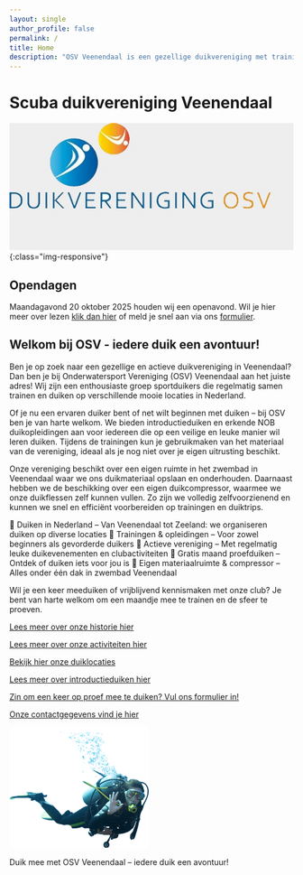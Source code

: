 ```yaml
---
layout: single
author_profile: false
permalink: /
title: Home
description: "OSV Veenendaal is een gezellige duikvereniging met trainingen in zwembad Veenendaal. Wij bieden introductieduiken, NOB opleidingen en gezamenlijke duiktrips in Nederland"
---
```


# Scuba duikvereniging Veenendaal

![OSV Veenendaal](/assets/images/duikvereniging-osv.jpg){:class="img-responsive"}

## Opendagen

Maandagavond 20 oktober 2025 houden wij een openavond. Wil je hier meer over lezen [klik dan hier](/opendag/) of meld je snel aan via ons [formulier](https://forms.gle/m65W1JCuBNnB5Rjd8).

## Welkom bij OSV - iedere duik een avontuur!

Ben je op zoek naar een gezellige en actieve duikvereniging in Veenendaal? Dan ben je bij Onderwatersport Vereniging (OSV) Veenendaal aan het juiste adres! Wij zijn een enthousiaste groep sportduikers die regelmatig samen trainen en duiken op verschillende mooie locaties in Nederland.

Of je nu een ervaren duiker bent of net wilt beginnen met duiken – bij OSV ben je van harte welkom. We bieden introductieduiken en erkende NOB duikopleidingen aan voor iedereen die op een veilige en leuke manier wil leren duiken. Tijdens de trainingen kun je gebruikmaken van het materiaal van de vereniging, ideaal als je nog niet over je eigen uitrusting beschikt.

Onze vereniging beschikt over een eigen ruimte in het zwembad in Veenendaal waar we ons duikmateriaal opslaan en onderhouden. Daarnaast hebben we de beschikking over een eigen duikcompressor, waarmee we onze duikflessen zelf kunnen vullen. Zo zijn we volledig zelfvoorzienend en kunnen we snel en efficiënt voorbereiden op trainingen en duiktrips.

🔹 Duiken in Nederland – Van Veenendaal tot Zeeland: we organiseren duiken op diverse locaties
🔹 Trainingen & opleidingen – Voor zowel beginners als gevorderde duikers
🔹 Actieve vereniging – Met regelmatig leuke duikevenementen en clubactiviteiten
🔹 Gratis maand proefduiken – Ontdek of duiken iets voor jou is
🔹 Eigen materiaalruimte & compressor – Alles onder één dak in zwembad Veenendaal

Wil je een keer meeduiken of vrijblijvend kennismaken met onze club? Je bent van harte welkom om een maandje mee te trainen en de sfeer te proeven.

[Lees meer over onze historie hier](/wie-zijn-wij/)

[Lees meer over onze activiteiten hier](/wat-doen-wij/)

[Bekijk hier onze duiklocaties](/duiklocaties/)

[Lees meer over introductieduiken hier](/introductieduik/)

[Zin om een keer op proef mee te duiken? Vul ons formulier in!](https://forms.gle/m65W1JCuBNnB5Rjd8)

[Onze contactgegevens vind je hier](/contact/)

![duiker](assets/images/duiker.png)

Duik mee met OSV Veenendaal – iedere duik een avontuur!
